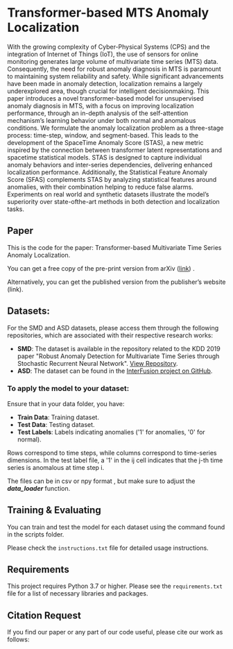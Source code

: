 
# Transformer-based MTS Anomaly Localization
With the growing complexity of Cyber-Physical
Systems (CPS) and the integration of Internet of Things (IoT),
the use of sensors for online monitoring generates large volume of
multivariate time series (MTS) data. Consequently, the need for
robust anomaly diagnosis in MTS is paramount to maintaining
system reliability and safety. While significant advancements have
been made in anomaly detection, localization remains a largely
underexplored area, though crucial for intelligent decisionmaking. This paper introduces a novel transformer-based model
for unsupervised anomaly diagnosis in MTS, with a focus on
improving localization performance, through an in-depth analysis
of the self-attention mechanism’s learning behavior under both
normal and anomalous conditions. We formulate the anomaly
localization problem as a three-stage process: time-step, window,
and segment-based. This leads to the development of the SpaceTime Anomaly Score (STAS), a new metric inspired by the
connection between transformer latent representations and spacetime statistical models. STAS is designed to capture individual anomaly behaviors and inter-series dependencies, delivering
enhanced localization performance. Additionally, the Statistical
Feature Anomaly Score (SFAS) complements STAS by analyzing
statistical features around anomalies, with their combination
helping to reduce false alarms. Experiments on real world and
synthetic datasets illustrate the model’s superiority over state-ofthe-art methods in both detection and localization tasks.
## Paper
This is the code for the paper: Transformer-based Multivariate Time Series  Anomaly Localization.

You can get a free copy of the pre-print version from arXiv ([link](https://arxiv.org/abs/2501.08628)) .

Alternatively, you can get the published version from the publisher’s website (link).

## Datasets:
For the SMD and ASD datasets, please access them through the following repositories, which are associated with their respective research works:

- **SMD**: The dataset is available in the repository related to the KDD 2019 paper "Robust Anomaly Detection for Multivariate Time Series through Stochastic Recurrent Neural Network". [View Repository]([URL-for-SMD](https://github.com/NetManAIOps/OmniAnomaly/tree/master/ServerMachineDataset)).
- **ASD**: The dataset can be found in the [InterFusion project on GitHub]([https://github.com/zhhlee/InterFusion/tree/main](https://github.com/zhhlee/InterFusion/tree/main)).

### To apply the model to your dataset: 
Ensure that in your data folder, you have:
- **Train Data**: Training dataset.
- **Test Data**: Testing dataset.
- **Test Labels**: Labels indicating anomalies ('1' for anomalies, '0' for normal).

Rows correspond to time steps, while columns correspond to time-series dimensions. In the test label file, a '1' in the ij cell indicates that the j-th time series is anomalous at time step i.

The files can be in csv or npy format , but make sure to adjust  the ***data_loader*** function.

## Training & Evaluating
You can train and test the model for each dataset using the command found in the scripts folder.


Please check the `instructions.txt` file for detailed usage instructions.

## Requirements
This project requires Python 3.7 or higher. Please see the `requirements.txt` file for a list of necessary libraries and packages.

## Citation Request
If you find our paper or any part of our code useful, please cite our work as follows:

